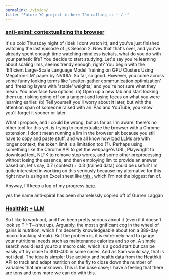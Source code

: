 ```yaml
---
permalink: /vision/
title: "Future YC project in here I'm calling it ~ / ~"
---
```


### [ anti-spiral: contextualizing the browser ](/vision/two)

It's a cold Thursday night of (idek I dont watch it), and you've just finished watching the last episode of jjk Season 2. Now that that's over, and you've already spent enough time watching mindless isekais, what do you do with your pathetic life? You decide to start studying. Let's say you're learning about scaling llms, seems trendy enough, right? You begin with the 'Efficient Large-Scale Language Model Training on GPU Clusters Using Megatron-LM' paper by NVIDIA. So far, so good. However, you come across some funny looking terms like 'scatter-gather communication optimization' and 'freezing layers with 'stable' weights,' and you're not sure what they mean. You now face two options: (a) Open up a new tab and start looking them up, risking going off on a tangent and losing focus on what you were learning earlier. (b) Tell yourself you'll worry about it later, but with the attention span of someone raised with an iPad and YouTube, you know you'll forget it sooner or later.

What I propose, and I could be wrong, but as far as I'm aware, there's no other tool for this yet, is trying to contextualize the browser with a Chrome extension. I don't mean running a llm in the browser alt because you still have to copy and paste stuff, and we all know how bad LLMs are with longer context, the token limit is a limitation too (?). Perhaps using something like the Chrome API to get the webpage's URL, Playwright to download text, NLTK to remove stop words, and some other preprocessing without losing the essence, and then employing llm to provide an answer based on, let's say, 0.7 (context) + 0.3 (trained data) could be useful? I'm quite interested in working on this seriously because my alternative for this right now is using an Excel sheet like [this ](https://imgur.com/a/AvqMa7D), which I'm not the biggest fan of.

Anyway, I'll keep a log of my progress [here](/vision/two).

yes the name anti-spiral has been shamelessly copied off of Gurren Laggan

### [ Healthkit + LLM ](/vision/one)

So I like to work out, and I've been pretty serious about it (even if it doesn't look so T ^ T—shut up). Arguably, the most significant cog in the wheel of gains is nutrition, which I'm decently knowledgeable about (on a 389-day macro tracking streak). But the problem is, it is extremely hard to gauge your nutritional needs such as maintenance calories and so on. A simple search would lead you to a macro calc, which is a good start but can be easily off by close to 300-400 in some cases. And as Sam would say, that is not ideal. The idea is simple: Use activity and health data from the Heathkit API to track and adapt nutrition on the fly to close down the number of variables that are unknown. This is the base case; I have a feeling that there are tons and tons more we can do with this.
